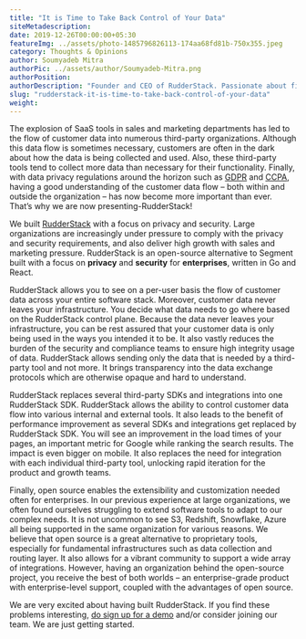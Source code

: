 ```yaml
---
title: "It is Time to Take Back Control of Your Data"
siteMetadescription:
date: 2019-12-26T00:00:00+05:30
featureImg: ../assets/photo-1485796826113-174aa68fd81b-750x355.jpeg
category: Thoughts & Opinions
author: Soumyadeb Mitra
authorPic: ../assets/author/Soumyadeb-Mitra.png
authorPosition: 
authorDescription: "Founder and CEO of RudderStack. Passionate about finding engineering solutions to real-world problems."
slug: "rudderstack-it-is-time-to-take-back-control-of-your-data"
weight: 
---
```

The explosion of SaaS tools in sales and marketing departments has led to the flow of customer data into numerous third-party organizations. Although this data flow is sometimes necessary, customers are often in the dark about how the data is being collected and used. Also, these third-party tools tend to collect more data than necessary for their functionality. Finally, with data privacy regulations around the horizon such as [GDPR](https://gdpr-info.eu/) and [CCPA](https://oag.ca.gov/privacy/ccpa), having a good understanding of the customer data flow – both within and outside the organization – has now become more important than ever. That’s why we are now presenting-RudderStack!

We built [RudderStack](https://rudderstack.com/) with a focus on privacy and security. Large organizations are increasingly under pressure to comply with the privacy and security requirements, and also deliver high growth with sales and marketing pressure. RudderStack is an open-source alternative to Segment built with a focus on **privacy** and **security** for **enterprises**, written in Go and React.

RudderStack allows you to see on a per-user basis the flow of customer data across your entire software stack. Moreover, customer data never leaves your infrastructure. You decide what data needs to go where based on the RudderStack control plane. Because the data never leaves your infrastructure, you can be rest assured that your customer data is only being used in the ways you intended it to be. It also vastly reduces the burden of the security and compliance teams to ensure high integrity usage of data. RudderStack allows sending only the data that is needed by a third-party tool and not more. It brings transparency into the data exchange protocols which are otherwise opaque and hard to understand.

RudderStack replaces several third-party SDKs and integrations into one RudderStack SDK. RudderStack allows the ability to control customer data flow into various internal and external tools. It also leads to the benefit of performance improvement as several SDKs and integrations get replaced by RudderStack SDK. You will see an improvement in the load times of your pages, an important metric for Google while ranking the search results. The impact is even bigger on mobile. It also replaces the need for integration with each individual third-party tool, unlocking rapid iteration for the product and growth teams.

Finally, open source enables the extensibility and customization needed often for enterprises. In our previous experience at large organizations, we often found ourselves struggling to extend software tools to adapt to our complex needs. It is not uncommon to see S3, Redshift, Snowflake, Azure all being supported in the same organization for various reasons. We believe that open source is a great alternative to proprietary tools, especially for fundamental infrastructures such as data collection and routing layer. It also allows for a vibrant community to support a wide array of integrations. However, having an organization behind the open-source project, you receive the best of both worlds – an enterprise-grade product with enterprise-level support, coupled with the advantages of open source.

We are very excited about having built RudderStack. If you find these problems interesting, [do sign up for a demo](https://rudderstack.com/request-a-demo/) and/or consider joining our team. We are just getting started.